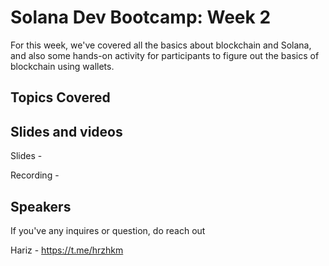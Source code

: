 # Solana Dev Bootcamp: Week 2
For this week, we've covered all the basics about blockchain and Solana, and also some hands-on activity for participants to figure out the basics of blockchain using wallets.

## Topics Covered


## Slides and videos

Slides - 

Recording - 

## Speakers

If you've any inquires or question, do reach out

Hariz - https://t.me/hrzhkm